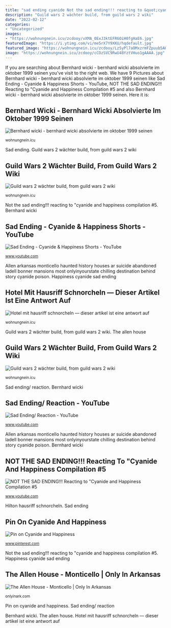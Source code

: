 ```yaml
---
title: "sad ending cyanide Not the sad ending!!! reacting to &quot;cyanide and happiness compilation #5"
description: "Guild wars 2 wächter build, from guild wars 2 wiki"
date: "2022-02-12"
categories:
- "Uncategorized"
images:
- "https://wohnungnein.icu/zcdooy/vXMA_0ExJ3ktEFR6OiH0fgHaE6.jpg"
featuredImage: "https://i.ytimg.com/vi/me5rX7Y9XKU/hqdefault.jpg"
featured_image: "https://wohnungnein.icu/zcdooy/LzSyPl7aOMxzrmFZpuub5AHaDt.jpg"
image: "https://wohnungnein.icu/zcdooy/cCOzSVC9RwU48YztVHuo1gAAAA.jpg"
---
```


If you are searching about Bernhard wicki - bernhard wicki absolvierte im oktober 1999 seinen you've visit to the right web. We have 9 Pictures about Bernhard wicki - bernhard wicki absolvierte im oktober 1999 seinen like Sad Ending - Cyanide &amp; Happiness Shorts - YouTube, NOT THE SAD ENDING!!! Reacting to &quot;Cyanide and Happiness Compilation #5 and also Bernhard wicki - bernhard wicki absolvierte im oktober 1999 seinen. Here it is:

## Bernhard Wicki - Bernhard Wicki Absolvierte Im Oktober 1999 Seinen

![Bernhard wicki - bernhard wicki absolvierte im oktober 1999 seinen](https://wohnungnein.icu/zcdooy/cCOzSVC9RwU48YztVHuo1gAAAA.jpg "The allen house")

<small>wohnungnein.icu</small>

Sad ending. Guild wars 2 wächter build, from guild wars 2 wiki

## Guild Wars 2 Wächter Build, From Guild Wars 2 Wiki

![Guild wars 2 wächter build, from guild wars 2 wiki](https://wohnungnein.icu/zcdooy/ZDgV6nc6YL4WuyCGA9urggHaHZ.jpg "Hilton hausriff schnorcheln")

<small>wohnungnein.icu</small>

Not the sad ending!!! reacting to &quot;cyanide and happiness compilation #5. Bernhard wicki

## Sad Ending - Cyanide &amp; Happiness Shorts - YouTube

![Sad Ending - Cyanide &amp; Happiness Shorts - YouTube](https://i.ytimg.com/vi/me5rX7Y9XKU/hqdefault.jpg "Bernhard wicki")

<small>www.youtube.com</small>

Allen arkansas monticello haunted history houses ar suicide abandoned ladell bonner mansions most onlyinyourstate chilling destination behind story cyanide poison. Happiness cyanide sad ending

## Hotel Mit Hausriff Schnorcheln — Dieser Artikel Ist Eine Antwort Auf

![Hotel mit hausriff schnorcheln — dieser artikel ist eine antwort auf](https://wohnungnein.icu/zcdooy/vXMA_0ExJ3ktEFR6OiH0fgHaE6.jpg "Happiness cyanide sad ending")

<small>wohnungnein.icu</small>

Guild wars 2 wächter build, from guild wars 2 wiki. The allen house

## Guild Wars 2 Wächter Build, From Guild Wars 2 Wiki

![Guild wars 2 wächter build, from guild wars 2 wiki](https://wohnungnein.icu/zcdooy/LzSyPl7aOMxzrmFZpuub5AHaDt.jpg "Pin on cyanide and happiness")

<small>wohnungnein.icu</small>

Sad ending/ reaction. Bernhard wicki

## Sad Ending/ Reaction - YouTube

![Sad Ending/ Reaction - YouTube](https://i.ytimg.com/vi/4MP2tlGIAPk/maxresdefault.jpg "Hotel mit hausriff schnorcheln — dieser artikel ist eine antwort auf")

<small>www.youtube.com</small>

Allen arkansas monticello haunted history houses ar suicide abandoned ladell bonner mansions most onlyinyourstate chilling destination behind story cyanide poison. Bernhard wicki

## NOT THE SAD ENDING!!! Reacting To &quot;Cyanide And Happiness Compilation #5

![NOT THE SAD ENDING!!! Reacting to &quot;Cyanide and Happiness Compilation #5](https://i.ytimg.com/vi/uz9EpdRxa_0/maxresdefault.jpg "Hotel mit hausriff schnorcheln — dieser artikel ist eine antwort auf")

<small>www.youtube.com</small>

Hilton hausriff schnorcheln. Sad ending

## Pin On Cyanide And Happiness

![Pin on Cyanide and Happiness](https://i.pinimg.com/originals/6a/33/ae/6a33ae95df105af5381a125e12210263.jpg "Guild wars 2 wächter build, from guild wars 2 wiki")

<small>www.pinterest.com</small>

Not the sad ending!!! reacting to &quot;cyanide and happiness compilation #5. Happiness cyanide sad ending

## The Allen House - Monticello | Only In Arkansas

![The Allen House - Monticello | Only In Arkansas](https://onlyinark.com/wp-content/uploads/2015/10/allenhouseMonticello.jpg "Sad ending")

<small>onlyinark.com</small>

Pin on cyanide and happiness. Sad ending/ reaction

Bernhard wicki. The allen house. Hotel mit hausriff schnorcheln — dieser artikel ist eine antwort auf
